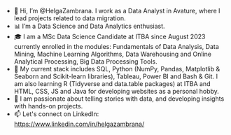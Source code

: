 - 👋 Hi, I’m @HelgaZambrana. I work as a Data Analyst in Avature, where I lead projects related to data migration.
- 📊 I’m a Data Science and Data Analytics enthusiast.
- 🎓 I am a MSc Data Science Candidate at ITBA since August 2023 currently enrolled in the modules: Fundamentals of Data Analysis, Data Mining, Machine Learning Algorithms, Data Warehousing and Online Analytical Processing, Big Data Processing Tools.
- 🌱 My current stack includes SQL, Python (NumPy, Pandas, Matplotlib & Seaborn and Scikit-learn libraries), Tableau, Power BI and Bash & Git. I am also learning R (Tidyverse and data.table packages) at ITBA and HTML, CSS, JS and Java for developing websites as a personal hobby.
- 💞️ I am passionate about telling stories with data, and developing insights with hands-on projects. 
- 📫 Let's connect on LinkedIn: https://www.linkedin.com/in/helgazambrana/
